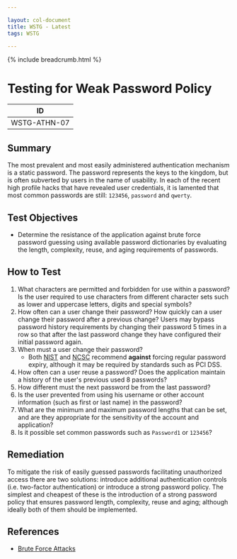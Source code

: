 ```yaml
---

layout: col-document
title: WSTG - Latest
tags: WSTG

---
```


{% include breadcrumb.html %}
# Testing for Weak Password Policy

|ID          |
|------------|
|WSTG-ATHN-07|

## Summary

The most prevalent and most easily administered authentication mechanism is a static password. The password represents the keys to the kingdom, but is often subverted by users in the name of usability. In each of the recent high profile hacks that have revealed user credentials, it is lamented that most common passwords are still: `123456`, `password` and `qwerty`.

## Test Objectives

- Determine the resistance of the application against brute force password guessing using available password dictionaries by evaluating the length, complexity, reuse, and aging requirements of passwords.

## How to Test

1. What characters are permitted and forbidden for use within a password? Is the user required to use characters from different character sets such as lower and uppercase letters, digits and special symbols?
2. How often can a user change their password? How quickly can a user change their password after a previous change? Users may bypass password history requirements by changing their password 5 times in a row so that after the last password change they have configured their initial password again.
3. When must a user change their password?
    - Both [NIST](https://pages.nist.gov/800-63-3/sp800-63b.html#memsecretver) and [NCSC](https://www.ncsc.gov.uk/collection/passwords/updating-your-approach#PasswordGuidance:UpdatingYourApproach-Don'tenforceregularpasswordexpiry) recommend **against** forcing regular password expiry, although it may be required by standards such as PCI DSS.
4. How often can a user reuse a password? Does the application maintain a history of the user's previous used 8 passwords?
5. How different must the next password be from the last password?
6. Is the user prevented from using his username or other account information (such as first or last name) in the password?
7. What are the minimum and maximum password lengths that can be set, and are they appropriate for the sensitivity of the account and application?
8. Is it possible set common passwords such as `Password1` or `123456`?

## Remediation

To mitigate the risk of easily guessed passwords facilitating unauthorized access there are two solutions: introduce additional authentication controls (i.e. two-factor authentication) or introduce a strong password policy. The simplest and cheapest of these is the introduction of a strong password policy that ensures password length, complexity, reuse and aging; although ideally both of them should be implemented.

## References

- [Brute Force Attacks](https://owasp.org/www-community/attacks/Brute_force_attack)
